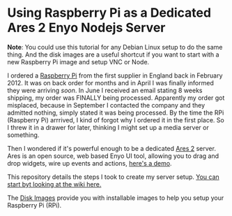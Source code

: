 # Using Raspberry Pi as a Dedicated Ares 2 Enyo Nodejs Server #

**Note**: You could use this tutorial for any Debian Linux setup to do the same thing. And the disk images are a useful shortcut if you want to start with a new Raspberry Pi image and setup VNC or Node.  

I ordered a [Raspberry Pi](http://www.raspberrypi.org/) from the first supplier in England back in February 2012. It was on back order for months and in April I was finally informed they were arriving *soon*. In June I received an email stating 8 weeks shipping, my order was FINALLY being processed. Apparently my order got misplaced, because in September I contacted the company and they admitted nothing, simply stated it was being processed. By the time the RPi (Raspberry Pi) arrrived, I kind of forgot why I ordered it in the first place. So I threw it in a drawer for later, thinking I might set up a media server or something.  

Then I wondered if it's powerful enough to be a dedicated [Ares 2](https://github.com/enyojs/ares-project) server. Ares is an open source, web based Enyo UI  tool, allowing you to drag and drop widgets, wire up events and actions, [here's a demo](https://www.youtube.com/watch?feature=player_embedded&v=qQkzUDtiC-I).

This repository details the steps I took to create my server setup. [You can start byt looking at the wiki here.](https://github.com/pcimino/raspberry-pi-ares/wiki)  

The [Disk Images](https://github.com/pcimino/raspberry-pi-ares/tree/master/images) provide you with installable images to help you setup your Raspberry Pi (RPi).

